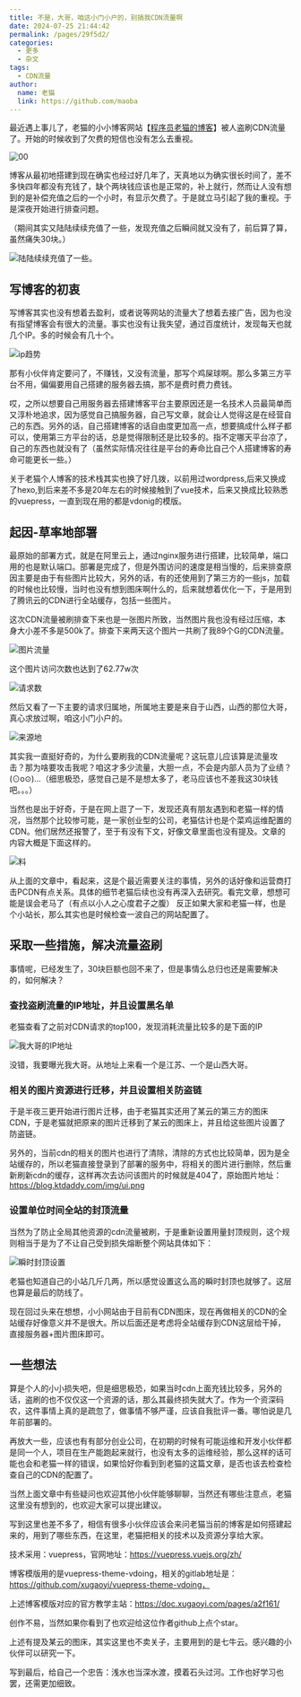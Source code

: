 ```yaml
---
title: 不是，大哥，咱这小门小户的，别搞我CDN流量啊
date: 2024-07-25 21:44:42
permalink: /pages/29f5d2/
categories:
  - 更多
  - 杂文
tags:
  - CDN流量
author: 
  name: 老猫
  link: https://github.com/maoba
---
```

最近遇上事儿了，老猫的小小博客网站【[程序员老猫的博客](https://blog.ktdaddy.com/)】被人盗刷CDN流量了。开始的时候收到了欠费的短信也没有怎么去重视。

<!-- more -->

![00](https://cdn.ktdaddy.com/cdn/00.jpg)

博客从最初地搭建到现在确实也经过好几年了，天真地以为确实很长时间了，差不多快四年都没有充钱了，缺个两块钱应该也是正常的，补上就行，然而让人没有想到的是补偿充值之后的一个小时，有显示欠费了。于是就立马引起了我的重视。于是深夜开始进行排查问题。

（期间其实又陆陆续续充值了一些，发现充值之后瞬间就又没有了，前后算了算，虽然痛失30块。）

![陆陆续续充值了一些](https://cdn.ktdaddy.com/cdn/01.png)。


## 写博客的初衷
写博客其实也没有想着去盈利，或者说等网站的流量大了想着去接广告，因为也没有指望博客会有很大的流量。事实也没有让我失望，通过百度统计，发现每天也就几个IP。多的时候会有几十个。

![ip趋势](https://cdn.ktdaddy.com/cdn/02.png)

那有小伙伴肯定要问了，不赚钱，又没有流量，那写个鸡屎球啊。那么多第三方平台不用，偏偏要用自己搭建的服务器去搞，那不是费时费力费钱。

哎，之所以想要自己用服务器去搭建博客平台主要原因还是一名技术人员最简单而又淳朴地追求，因为感觉自己搞服务器，自己写文章，就会让人觉得这是在经营自己的东西。另外的话，自己搭建博客的话自由度更加高一点，想要搞成什么样子都可以，使用第三方平台的话，总是觉得限制还是比较多的。指不定哪天平台凉了，自己的东西也就没有了（虽然实际情况往往是平台的寿命比自己个人搭建博客的寿命可能更长一些。）

关于老猫个人博客的技术栈其实也换了好几拨，以前用过wordpress,后来又换成了hexo,到后来差不多是20年左右的时候接触到了vue技术，后来又换成比较熟悉的vuepress，一直到现在用的都是vdonig的模版。

## 起因-草率地部署

最原始的部署方式，就是在阿里云上，通过nginx服务进行搭建，比较简单，端口用的也是默认端口。部署是完成了，但是外围访问的速度是相当慢的，后来排查原因主要是由于有些图片比较大，另外的话，有的还使用到了第三方的一些js，加载的时候也比较慢，当时也没有想到图床啊什么的，后来就想着优化一下，于是用到了腾讯云的CDN进行全站缓存，包括一些图片。

这次CDN流量被刷排查下来也是一张图片所致，当然图片我也没有经过压缩，本身大小差不多是500k了。排查下来两天这个图片一共刷了我89个G的CDN流量。

![图片流量](https://cdn.ktdaddy.com/cdn/03.png)

这个图片访问次数也达到了62.77w次

![请求数](https://cdn.ktdaddy.com/cdn/04.png)

然后又看了一下主要的请求归属地，所属地主要是来自于山西，山西的那位大哥，真心求放过啊，咱这小门小户的。

![来源地](https://cdn.ktdaddy.com/cdn/05.png)

其实我一直挺好奇的，为什么要刷我的CDN流量呢？这玩意儿应该算是流量攻击？那为啥要攻击我呢？咱这才多少流量，大胆一点，不会是内部人员为了业绩？(⊙o⊙)…（细思极恐，感觉自己是不是想太多了，老马应该也不差我这30块钱吧。。。）

当然也是出于好奇，于是在网上逛了一下，发现还真有朋友遇到和老猫一样的情况，当然那个比较惨可能，是一家创业型的公司，老猫估计也是个菜鸡运维配置的CDN。他们居然还报警了，至于有没有下文，好像文章里面也没有提及。文章的内容大概是下面这样的。


![料](https://cdn.ktdaddy.com/cdn/cdn.png)

从上面的文章中，看起来，这是个最近需要关注的事情，另外的话好像和运营商打击PCDN有点关系。具体的细节老猫后续也没有再深入去研究。看完文章，想想可能是误会老马了（有点以小人之心度君子之腹）
反正如果大家和老猫一样，也是个小站长，那么其实也是时候检查一波自己的网站配置了。


## 采取一些措施，解决流量盗刷
事情呢，已经发生了，30块巨额也回不来了，但是事情么总归也还是需要解决的，如何解决？

### 查找盗刷流量的IP地址，并且设置黑名单
老猫查看了之前对CDN请求的top100，发现消耗流量比较多的是下面的IP

![我大哥的IP地址](https://cdn.ktdaddy.com/cdn/ip.png)

没错，我要曝光我大哥。从地址上来看一个是江苏、一个是山西大哥。

### 相关的图片资源进行迁移，并且设置相关防盗链
于是半夜三更开始进行图片迁移，由于老猫其实还用了某云的第三方的图床CDN，于是老猫就把原来的图片迁移到了某云的图床上，并且给这些图片设置了防盗链。

另外的，当前cdn的相关的图片也进行了清除，清除的方式也比较简单，因为是全站缓存的，所以老猫直接登录到了部署的服务中，将相关的图片进行删除，然后重新刷新cdn的缓存，这样再次去访问该图片的时候就是404了，原始图片地址：https://blog.ktdaddy.com/img/ui.png


### 设置单位时间全站的封顶流量
当然为了防止全局其他资源的cdn流量被刷，于是重新设置用量封顶规则，这个规则相当于是为了不让自己受到损失熔断整个网站具体如下：

![瞬时封顶设置](https://cdn.ktdaddy.com/cdn/06.png)

老猫也知道自己的小站几斤几两，所以感觉设置这么高的瞬时封顶也就够了。这层也算是最后的防线了。

现在回过头来在想想，小小网站由于目前有CDN图床，现在再做相关的CDN的全站缓存好像意义并不是很大。所以后面还是考虑将全站缓存到CDN这层给干掉，直接服务器+图片图床即可。

## 一些想法
算是个人的小小损失吧，但是细思极恐，如果当时cdn上面充钱比较多，另外的话，盗刷的也不仅仅这一个资源的话，那么其最终损失就大了。作为一个资深码农，这件事情上真的是疏忽了，做事情不够严谨，应该自我批评一番。哪怕说是几年前部署的。

再放大一些，应该也有有部分创业公司，在初期的时候有可能运维和开发小伙伴都是同一个人，项目在生产能跑起来就行，也没有太多的运维经验，那么这样的话可能也会和老猫一样的错误，如果恰好你看到到老猫的这篇文章，是否也该去检查检查自己的CDN的配置了。

当然上面文章中有些疑问也欢迎其他小伙伴能够聊聊，当然还有哪些注意点，老猫这里没有想到的，也欢迎大家可以提出建议。

写到这里也差不多了，相信有很多小伙伴应该会来问老猫当前的博客是如何搭建起来的，用到了哪些东西，在这里，老猫把相关的技术以及资源分享给大家。

技术采用：vuepress，官网地址：https://vuepress.vuejs.org/zh/

博客模版用的是vuepress-theme-vdoing，相关的gitlab地址是：https://github.com/xugaoyi/vuepress-theme-vdoing，

上述博客模版对应的官方教学主站：https://doc.xugaoyi.com/pages/a2f161/

创作不易，当然如果你看到了也欢迎给这位作者github上点个star。

上述有提及某云的图床，其实这里也不卖关子，主要用到的是七牛云。感兴趣的小伙伴可以研究一下。

写到最后，给自己一个忠告：浅水也当深水渡，摸着石头过河。工作也好学习也罢，还需更加细致。












